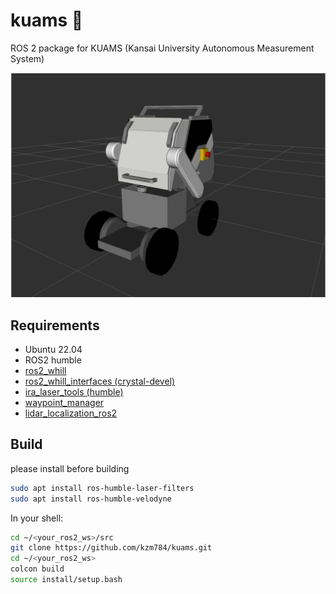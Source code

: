# kuams 🐧
ROS 2 package for KUAMS (Kansai University Autonomous Measurement System)

<img src="./images/kuams.png" width="640px">

## Requirements
- Ubuntu 22.04 
- ROS2 humble
- [ros2_whill](https://github.com/kzm784/ros2_whill.git)
- [ros2_whill_interfaces (crystal-devel)](https://github.com/WHILL/ros2_whill_interfaces)
- [ira_laser_tools (humble)](https://github.com/kzm784/ira_laser_tools.git)
- [waypoint_manager](https://github.com/kzm784/waypoint_manager.git)
- [lidar_localization_ros2](https://github.com/kzm784/lidar_localization_ros2.git)


## Build
please install before building
```sh
sudo apt install ros-humble-laser-filters
sudo apt install ros-humble-velodyne 
```
In your shell:
```sh
cd ~/<your_ros2_ws>/src
git clone https://github.com/kzm784/kuams.git
cd ~/<your_ros2_ws>
colcon build 
source install/setup.bash
